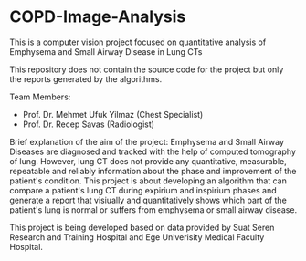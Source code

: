 # COPD-Image-Analysis
This is a computer vision project focused on quantitative analysis of Emphysema and Small Airway Disease in Lung CTs

This repository does not contain the source code for the project but only the reports generated by the algorithms.

Team Members: 
  - Prof. Dr. Mehmet Ufuk Yilmaz (Chest Specialist)
  - Prof. Dr. Recep Savas (Radiologist)
  
Brief explanation of the aim of the project:
  Emphysema and Small Airway Diseases are diagnosed and tracked with the help of computed tomography of lung. However, lung CT does not 
provide any quantitative, measurable, repeatable and reliably information about the phase and improvement of the patient's condition. 
This project is about developing an algorithm that can compare a patient's lung CT during expirium and inspirium phases and generate
a report that visiually and quantitatively shows which part of the patient's lung is normal or suffers from emphysema or small airway
disease. 

This project is being developed based on data provided by Suat Seren Research and Training Hospital and Ege Univerisity Medical Faculty 
Hospital.
  
